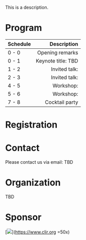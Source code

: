 This is a description. 

# Program 

Schedule | Description
-------- | -----------:
0 - 0    | Opening remarks
0 - 1    | Keynote title: TBD
1 - 2    | Invited talk:
2 - 3    | Invited talk:
4 - 5    | Workshop:
5 - 6    | Workshop:
7 - 8    | Cocktail party

# Registration

# Contact

Please contact us via email: TBD

# Organization

TBD

# Sponsor  

[![](https://clir.wordpress.clir.org/wp-content/uploads/sites/6/2017/10/CLIR_red_w_wordmark.png)](https://www.clir.org =50x)
